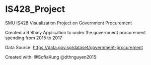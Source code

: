 # IS428_Project
SMU IS428 Visualization Project on Government Procurement
 
Created a R Shiny Application to under the government procurement spending from 2015 to 2017

Data Source: https://data.gov.sg/dataset/government-procurement

Created with:
@SofiaKung
@dthnguyen2015
